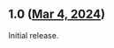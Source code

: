 ## 1.0 ([Mar 4, 2024](https://github.com/ramensoftware/windhawk-mods/blob/74fc53071eee5acd488a5ca6c946da9a64dd7044/mods/classic-file-picker-dialog.wh.cpp))

Initial release.
